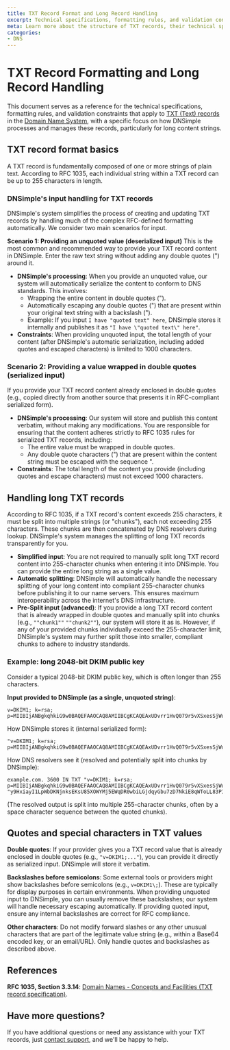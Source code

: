 ```yaml
---
title: TXT Record Format and Long Record Handling
excerpt: Technical specifications, formatting rules, and validation constraints for TXT records.
meta: Learn more about the structure of TXT records, their technical specifications, and how DNSimple handles their validation constraints.
categories:
- DNS
---
```


# TXT Record Formatting and Long Record Handling
This document serves as a reference for the technical specifications, formatting rules, and validation constraints that apply to [TXT (Text) records](/articles/txt-record/)  in the [Domain Name System](/articles/what-is-dns/), with a specific focus on how DNSimple processes and manages these records, particularly for long content strings.

## TXT record format basics
A TXT record is fundamentally composed of one or more strings of plain text. According to RFC 1035, each individual string within a TXT record can be up to 255 characters in length.

### DNSimple's input handling for TXT records
DNSimple's system simplifies the process of creating and updating TXT records by handling much of the complex RFC-defined formatting automatically. We consider two main scenarios for input. 

**Scenario 1: Providing an unquoted value (deserialized input)**
This is the most common and recommended way to provide your TXT record content in DNSimple. Enter the raw text string without adding any double quotes (") around it.
- **DNSimple's processing**: When you provide an unquoted value, our system will automatically serialize the content to conform to DNS standards. This involves:
    - Wrapping the entire content in double quotes (").
    - Automatically escaping any double quotes (") that are present within your original text string with a backslash (\").
    - Example: If you input `I have "quoted text" here`, DNSimple stores it internally and publishes it as `"I have \"quoted text\" here"`.
- **Constraints**: When providing unquoted input, the total length of your content (after DNSimple's automatic serialization, including added quotes and escaped characters) is limited to 1000 characters.
  
### Scenario 2: Providing a value wrapped in double quotes (serialized input)
If you provide your TXT record content already enclosed in double quotes (e.g., copied directly from another source that presents it in RFC-compliant serialized form).
- **DNSimple's processing**: Our system will store and publish this content verbatim, without making any modifications. You are responsible for ensuring that the content adheres strictly to RFC 1035 rules for serialized TXT records, including:
    - The entire value must be wrapped in double quotes.
    - Any double quote characters (") that are present within the content string must be escaped with the sequence \".
- **Constraints**: The total length of the content you provide (including quotes and escape characters) must not exceed 1000 characters.

## Handling long TXT records
According to RFC 1035, if a TXT record's content exceeds 255 characters, it must be split into multiple strings (or "chunks"), each not exceeding 255 characters. These chunks are then concatenated by DNS resolvers during lookup.
DNSimple's system manages the splitting of long TXT records transparently for you. 

- **Simplified input**: You are not required to manually split long TXT record content into 255-character chunks when entering it into DNSimple. You can provide the entire long string as a single value.
- **Automatic splitting**: DNSimple will automatically handle the necessary splitting of your long content into compliant 255-character chunks before publishing it to our name servers. This ensures maximum interoperability across the internet's DNS infrastructure.
- **Pre-Split input (advanced)**: If you provide a long TXT record content that is already wrapped in double quotes and manually split into chunks (e.g., `""chunk1""` `""chunk2""`), our system will store it as is. However, if any of your provided chunks individually exceed the 255-character limit, DNSimple's system may further split those into smaller, compliant chunks to adhere to industry standards.

### Example: long 2048-bit DKIM public key
Consider a typical 2048-bit DKIM public key, which is often longer than 255 characters.

**Input provided to DNSimple (as a single, unquoted string)**:
```
v=DKIM1; k=rsa; p=MIIBIjANBgkqhkiG9w0BAQEFAAOCAQ8AMIIBCgKCAQEAxUDvrr1HvQ079r5vXSxesSjWuLETvRFT4fduNGuT+X/EoWsy/BcFGGlhLu3T21DJiniY0bAGlPHo7Z6Gv/z22fceR45Q9/9oQed9kQDaZhlcnCzYK/2VM3KY0Rkoet/76t1DYlvq60BzZEAC5u1iau3cezho5j1qU6tL1WgVtYDiC2IFrdLGwVm34k3E/bBy9HxiayI1LpWbDKNjnksEKsU85XOWYMj5EWqDR0wbiLGjdqyGbu7zD7NkiE8qWToLL83P1h8qatK8EIfmxbleFS1m5QSvWXIsDNDTA4u6fDG6/JkggbmY/toj8CPQ7Ze6SCoOFvoL4W+9wnBspC51qwIDAQAB
```
How DNSimple stores it (internal serialized form):
```
"v=DKIM1; k=rsa; p=MIIBIjANBgkqhkiG9w0BAQEFAAOCAQ8AMIIBCgKCAQEAxUDvrr1HvQ079r5vXSxesSjWuLETvRFT4fduNGuT+X/EoWsy/BcFGGlhLu3T21DJiniY0bAGlPHo7Z6Gv/z22fceR45Q9/9oQed9kQDaZhlcnCzYK/2VM3KY0Rkoet/76t1DYlvq60BzZEAC5u1iau3cezho5j1qU6tL1WgVtYDiC2IFrdLGwVm34k3E/bBy9HxiayI1LpWbDKNjnksEKsU85XOWYMj5EWqDR0wbiLGjdqyGbu7zD7NkiE8qWToLL83P1h8qatK8EIfmxbleFS1m5QSvWXIsDNDTA4u6fDG6/JkggbmY/toj8CPQ7Ze6SCoOFvoL4W+9wnBspC51qwIDAQAB"
```
How DNS resolvers see it (resolved and potentially split into chunks by DNSimple):
```
example.com. 3600 IN TXT "v=DKIM1; k=rsa; p=MIIBIjANBgkqhkiG9w0BAQEFAAOCAQ8AMIIBCgKCAQEAxUDvrr1HvQ079r5vXSxesSjWuLETvRFT4fduNGuT+X/EoWsy/BcFGGlhLu3T21DJiniY0bAGlPHo7Z6Gv/z22fceR45Q9/9oQed9kQDaZhlcnCzYK/2VM3KY0Rkoet/76t1DYlvq60BzZEAC5u1iau3cezho5j1qU6tL1WgVtYDiC2IFrdLGwVm34k3E/bB" "y9HxiayI1LpWbDKNjnksEKsU85XOWYMj5EWqDR0wbiLGjdqyGbu7zD7NkiE8qWToLL83P1h8qatK8EIfmxbleFS1m5QSvWXIsDNDTA4u6fDG6/JkggbmY/toj8CPQ7Ze6SCoOFvoL4W+9wnBspC51qwIDAQAB"
```
(The resolved output is split into multiple 255-character chunks, often by a space character sequence between the quoted chunks).

## Quotes and special characters in TXT values

**Double quotes**: If your provider gives you a TXT record value that is already enclosed in double quotes (e.g., `"v=DKIM1;..."`), you can provide it directly as serialized input. DNSimple will store it verbatim.

**Backslashes before semicolons**: Some external tools or providers might show backslashes before semicolons (e.g., `v=DKIM1\;`). These are typically for display purposes in certain environments. When providing unquoted input to DNSimple, you can usually remove these backslashes; our system will handle necessary escaping automatically. If providing quoted input, ensure any internal backslashes are correct for RFC compliance.

**Other characters**: Do not modify forward slashes or any other unusual characters that are part of the legitimate value string (e.g., within a Base64 encoded key, or an email/URL). Only handle quotes and backslashes as described above.

## References
**RFC 1035, Section 3.3.14**: [Domain Names - Concepts and Facilities (TXT record specification)](https://datatracker.ietf.org/doc/html/rfc1035).

## Have more questions?
If you have additional questions or need any assistance with your TXT records, just [contact support](https://dnsimple.com/feedback), and we'll be happy to help.
